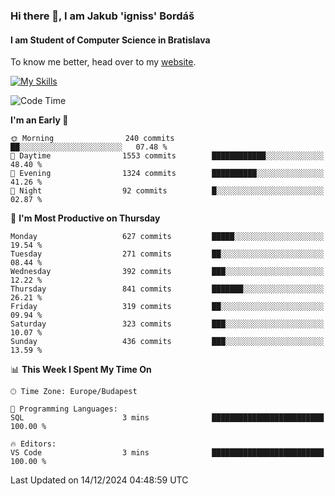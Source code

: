 ### Hi there 👋, I am Jakub 'igniss' Bordáš

#### I am Student of Computer Science in Bratislava
To know me better, head over to my [website](https://bordas.sk).

[![My Skills](https://skillicons.dev/icons?i=js,html,css,figma,svelte,java,kotlin,python,postgresql,typescript,nest,nodejs)](https://bordas.sk)


<!--START_SECTION:waka-->
![Code Time](http://img.shields.io/badge/Code%20Time-1%2C612%20hrs%208%20mins-blue)

**I'm an Early 🐤** 

```text
🌞 Morning                240 commits         ██░░░░░░░░░░░░░░░░░░░░░░░   07.48 % 
🌆 Daytime                1553 commits        ████████████░░░░░░░░░░░░░   48.40 % 
🌃 Evening                1324 commits        ██████████░░░░░░░░░░░░░░░   41.26 % 
🌙 Night                  92 commits          █░░░░░░░░░░░░░░░░░░░░░░░░   02.87 % 
```
📅 **I'm Most Productive on Thursday** 

```text
Monday                   627 commits         █████░░░░░░░░░░░░░░░░░░░░   19.54 % 
Tuesday                  271 commits         ██░░░░░░░░░░░░░░░░░░░░░░░   08.44 % 
Wednesday                392 commits         ███░░░░░░░░░░░░░░░░░░░░░░   12.22 % 
Thursday                 841 commits         ███████░░░░░░░░░░░░░░░░░░   26.21 % 
Friday                   319 commits         ██░░░░░░░░░░░░░░░░░░░░░░░   09.94 % 
Saturday                 323 commits         ███░░░░░░░░░░░░░░░░░░░░░░   10.07 % 
Sunday                   436 commits         ███░░░░░░░░░░░░░░░░░░░░░░   13.59 % 
```


📊 **This Week I Spent My Time On** 

```text
🕑︎ Time Zone: Europe/Budapest

💬 Programming Languages: 
SQL                      3 mins              █████████████████████████   100.00 % 

🔥 Editors: 
VS Code                  3 mins              █████████████████████████   100.00 % 
```


 Last Updated on 14/12/2024 04:48:59 UTC
<!--END_SECTION:waka-->
